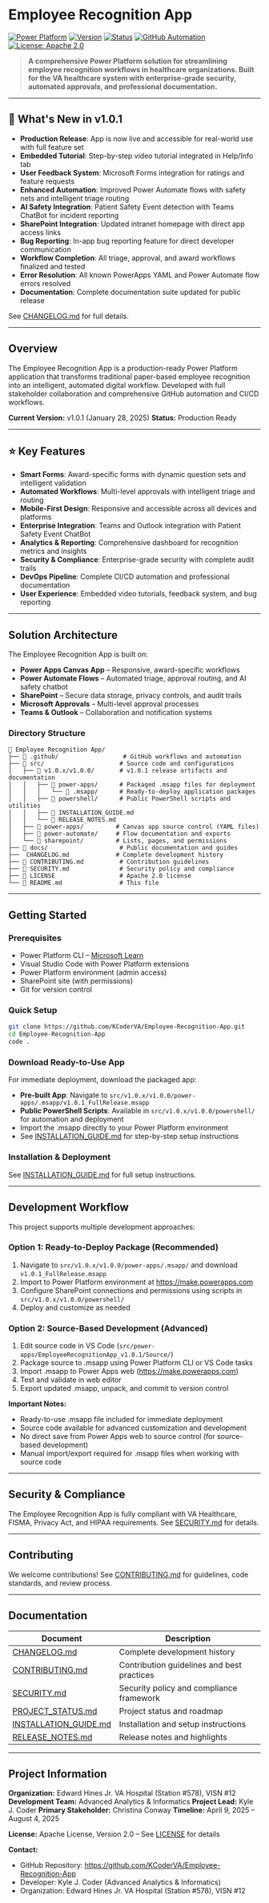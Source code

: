 
# Employee Recognition App

[![Power Platform](https://img.shields.io/badge/Power%20Platform-Canvas%20App-blue)](https://powerapps.microsoft.com/)
[![Version](https://img.shields.io/badge/Version-1.0.1-green)](./CHANGELOG.md)
[![Status](https://img.shields.io/badge/Status-Production%20Ready-success)](./CHANGELOG.md)
[![GitHub Automation](https://img.shields.io/badge/CI%2FCD-Automated-blue)](./.github/workflows/)
[![License: Apache 2.0](https://img.shields.io/badge/License-Apache%202.0-blue)](https://opensource.org/licenses/Apache-2.0)

> **A comprehensive Power Platform solution for streamlining employee recognition workflows in healthcare organizations. Built for the VA healthcare system with enterprise-grade security, automated approvals, and professional documentation.**

---

## 🚀 What's New in v1.0.1
- **Production Release**: App is now live and accessible for real-world use with full feature set
- **Embedded Tutorial**: Step-by-step video tutorial integrated in Help/Info tab
- **User Feedback System**: Microsoft Forms integration for ratings and feature requests
- **Enhanced Automation**: Improved Power Automate flows with safety nets and intelligent triage routing
- **AI Safety Integration**: Patient Safety Event detection with Teams ChatBot for incident reporting
- **SharePoint Integration**: Updated intranet homepage with direct app access links
- **Bug Reporting**: In-app bug reporting feature for direct developer communication
- **Workflow Completion**: All triage, approval, and award workflows finalized and tested
- **Error Resolution**: All known PowerApps YAML and Power Automate flow errors resolved
- **Documentation**: Complete documentation suite updated for public release

See [CHANGELOG.md](CHANGELOG.md) for full details.

---

## Overview

The Employee Recognition App is a production-ready Power Platform application that transforms traditional paper-based employee recognition into an intelligent, automated digital workflow. Developed with full stakeholder collaboration and comprehensive GitHub automation and CI/CD workflows.

**Current Version:** v1.0.1 (January 28, 2025)
**Status:** Production Ready

---

## ⭐ Key Features
- **Smart Forms**: Award-specific forms with dynamic question sets and intelligent validation
- **Automated Workflows**: Multi-level approvals with intelligent triage and routing
- **Mobile-First Design**: Responsive and accessible across all devices and platforms
- **Enterprise Integration**: Teams and Outlook integration with Patient Safety Event ChatBot
- **Analytics & Reporting**: Comprehensive dashboard for recognition metrics and insights
- **Security & Compliance**: Enterprise-grade security with complete audit trails
- **DevOps Pipeline**: Complete CI/CD automation and professional documentation
- **User Experience**: Embedded video tutorials, feedback system, and bug reporting

---

## Solution Architecture

The Employee Recognition App is built on:
- **Power Apps Canvas App** – Responsive, award-specific workflows
- **Power Automate Flows** – Automated triage, approval routing, and AI safety chatbot
- **SharePoint** – Secure data storage, privacy controls, and audit trails
- **Microsoft Approvals** – Multi-level approval processes
- **Teams & Outlook** – Collaboration and notification systems

### Directory Structure
```
📁 Employee Recognition App/
├── 📂 .github/                  # GitHub workflows and automation
├── 📂 src/                     # Source code and configurations
│   ├── 📂 v1.0.x/v1.0.0/       # v1.0.1 release artifacts and documentation
│   │   ├── 📂 power-apps/      # Packaged .msapp files for deployment
│   │   │   └── 📂 .msapp/      # Ready-to-deploy application packages
│   │   ├── 📂 powershell/      # Public PowerShell scripts and utilities
│   │   ├── 📄 INSTALLATION_GUIDE.md
│   │   └── 📄 RELEASE_NOTES.md
│   ├── 📂 power-apps/         # Canvas app source control (YAML files)
│   ├── 📂 power-automate/     # Flow documentation and exports
│   └── 📂 sharepoint/         # Lists, pages, and permissions
├── 📂 docs/                    # Public documentation and guides
├──  CHANGELOG.md             # Complete development history
├── 📄 CONTRIBUTING.md          # Contribution guidelines
├── 📄 SECURITY.md              # Security policy and compliance
├── 📄 LICENSE                  # Apache 2.0 license
└── 📄 README.md                # This file
```

---

## Getting Started

### Prerequisites
- Power Platform CLI – [Microsoft Learn](https://learn.microsoft.com/power-platform/developer/cli/introduction)
- Visual Studio Code with Power Platform extensions
- Power Platform environment (admin access)
- SharePoint site (with permissions)
- Git for version control

### Quick Setup
```bash
git clone https://github.com/KCoderVA/Employee-Recognition-App.git
cd Employee-Recognition-App
code .
```

### Download Ready-to-Use App
For immediate deployment, download the packaged app:
- **Pre-built App**: Navigate to `src/v1.0.x/v1.0.0/power-apps/.msapp/v1.0.1_FullRelease.msapp`
- **Public PowerShell Scripts**: Available in `src/v1.0.x/v1.0.0/powershell/` for automation and deployment
- Import the .msapp directly to your Power Platform environment
- See [INSTALLATION_GUIDE.md](src/v1.0.x/v1.0.0/INSTALLATION_GUIDE.md) for step-by-step setup instructions

### Installation & Deployment
See [INSTALLATION_GUIDE.md](src/v1.0.x/v1.0.0/INSTALLATION_GUIDE.md) for full setup instructions.

---

## Development Workflow

This project supports multiple development approaches:

### Option 1: Ready-to-Deploy Package (Recommended)
1. Navigate to `src/v1.0.x/v1.0.0/power-apps/.msapp/` and download `v1.0.1_FullRelease.msapp`
2. Import to Power Platform environment at https://make.powerapps.com
3. Configure SharePoint connections and permissions using scripts in `src/v1.0.x/v1.0.0/powershell/`
4. Deploy and customize as needed

### Option 2: Source-Based Development (Advanced)
1. Edit source code in VS Code (`src/power-apps/EmployeeRecognitionApp_v1.0.1/Source/`)
2. Package source to .msapp using Power Platform CLI or VS Code tasks
3. Import .msapp to Power Apps web (https://make.powerapps.com)
4. Test and validate in web editor
5. Export updated .msapp, unpack, and commit to version control

**Important Notes:**
- Ready-to-use .msapp file included for immediate deployment
- Source code available for advanced customization and development
- No direct save from Power Apps web to source control (for source-based development)
- Manual import/export required for .msapp files when working with source code

---

## Security & Compliance

The Employee Recognition App is fully compliant with VA Healthcare, FISMA, Privacy Act, and HIPAA requirements. See [SECURITY.md](SECURITY.md) for details.

---

## Contributing

We welcome contributions! See [CONTRIBUTING.md](CONTRIBUTING.md) for guidelines, code standards, and review process.

---

## Documentation

| Document                                                         | Description                                |
| ---------------------------------------------------------------- | ------------------------------------------ |
| [CHANGELOG.md](CHANGELOG.md)                                     | Complete development history               |
| [CONTRIBUTING.md](CONTRIBUTING.md)                               | Contribution guidelines and best practices |
| [SECURITY.md](SECURITY.md)                                       | Security policy and compliance framework   |
| [PROJECT_STATUS.md](docs/PROJECT_STATUS.md)                      | Project status and roadmap                 |
| [INSTALLATION_GUIDE.md](src/v1.0.x/v1.0.0/INSTALLATION_GUIDE.md) | Installation and setup instructions        |
| [RELEASE_NOTES.md](src/v1.0.x/v1.0.0/RELEASE_NOTES.md)           | Release notes and highlights               |

---

## Project Information

**Organization:** Edward Hines Jr. VA Hospital (Station #578), VISN #12
**Development Team:** Advanced Analytics & Informatics
**Project Lead:** Kyle J. Coder
**Primary Stakeholder:** Christina Conway
**Timeline:** April 9, 2025 – August 4, 2025

**License:** Apache License, Version 2.0 – See [LICENSE](LICENSE) for details

**Contact:**
- GitHub Repository: https://github.com/KCoderVA/Employee-Recognition-App
- Developer: Kyle J. Coder (Advanced Analytics & Informatics)
- Organization: Edward Hines Jr. VA Hospital (Station #578), VISN #12


